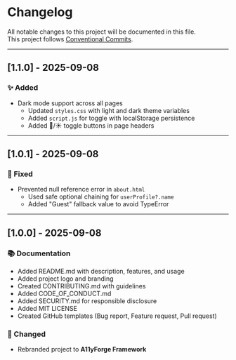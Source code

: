 # Changelog

All notable changes to this project will be documented in this file.  
This project follows [Conventional Commits](https://www.conventionalcommits.org/).  

---

## [1.1.0] - 2025-09-08
### ✨ Added
- Dark mode support across all pages
  - Updated `styles.css` with light and dark theme variables
  - Added `script.js` for toggle with localStorage persistence
  - Added 🌙/☀️ toggle buttons in page headers

---

## [1.0.1] - 2025-09-08
### 🐞 Fixed
- Prevented null reference error in `about.html`
  - Used safe optional chaining for `userProfile?.name`
  - Added "Guest" fallback value to avoid TypeError

---

## [1.0.0] - 2025-09-08
### 📚 Documentation
- Added README.md with description, features, and usage
- Added project logo and branding
- Created CONTRIBUTING.md with guidelines
- Added CODE_OF_CONDUCT.md
- Added SECURITY.md for responsible disclosure
- Added MIT LICENSE
- Created GitHub templates (Bug report, Feature request, Pull request)

### 🔨 Changed
- Rebranded project to **A11yForge Framework**
